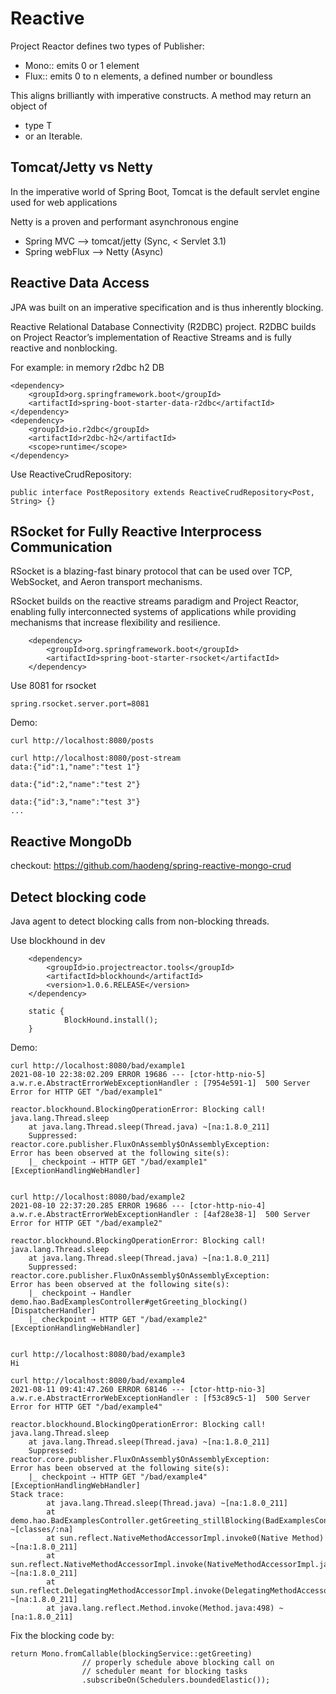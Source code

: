 # Reactive

Project Reactor defines two types of Publisher:
* Mono:: emits 0 or 1 element 
* Flux:: emits 0 to n elements, a defined number or boundless

This aligns brilliantly with imperative constructs. A method may return an object of 
* type T 
* or an Iterable<T>.

## Tomcat/Jetty vs Netty
In the imperative world of Spring Boot, Tomcat is the default servlet engine used for web applications

Netty is a proven and performant asynchronous engine

* Spring MVC --> tomcat/jetty (Sync, < Servlet 3.1)
* Spring webFlux --> Netty (Async)

## Reactive Data Access
JPA was built on an imperative specification and is thus inherently blocking. 

Reactive Relational Database Connectivity (R2DBC) project.
R2DBC builds on Project Reactor’s implementation of Reactive Streams and is fully reactive and nonblocking.

For example: in memory r2dbc h2 DB

    <dependency>
        <groupId>org.springframework.boot</groupId>
        <artifactId>spring-boot-starter-data-r2dbc</artifactId>
    </dependency>
    <dependency>
        <groupId>io.r2dbc</groupId>
        <artifactId>r2dbc-h2</artifactId>
        <scope>runtime</scope>
    </dependency>

Use ReactiveCrudRepository:
    
    public interface PostRepository extends ReactiveCrudRepository<Post, String> {}

## RSocket for Fully Reactive Interprocess Communication
RSocket is a blazing-fast binary protocol that can be used over TCP, WebSocket, and Aeron transport mechanisms.

RSocket builds on the reactive streams paradigm and Project Reactor, enabling fully interconnected systems of applications while providing mechanisms that increase flexibility and resilience.

        <dependency>
            <groupId>org.springframework.boot</groupId>
            <artifactId>spring-boot-starter-rsocket</artifactId>
        </dependency>
 
Use 8081 for rsocket
        
    spring.rsocket.server.port=8081

Demo:

    curl http://localhost:8080/posts

    curl http://localhost:8080/post-stream
    data:{"id":1,"name":"test 1"}
    
    data:{"id":2,"name":"test 2"}
    
    data:{"id":3,"name":"test 3"}
    ...

## Reactive MongoDb
checkout: https://github.com/haodeng/spring-reactive-mongo-crud

## Detect blocking code
Java agent to detect blocking calls from non-blocking threads.

Use blockhound in dev

        <dependency>
		    <groupId>io.projectreactor.tools</groupId>
		    <artifactId>blockhound</artifactId>
		    <version>1.0.6.RELEASE</version>
		</dependency>
		
		static {
                BlockHound.install();
        }
        
Demo:

    curl http://localhost:8080/bad/example1
    2021-08-10 22:38:02.209 ERROR 19686 --- [ctor-http-nio-5] a.w.r.e.AbstractErrorWebExceptionHandler : [7954e591-1]  500 Server Error for HTTP GET "/bad/example1"
    
    reactor.blockhound.BlockingOperationError: Blocking call! java.lang.Thread.sleep
    	at java.lang.Thread.sleep(Thread.java) ~[na:1.8.0_211]
    	Suppressed: reactor.core.publisher.FluxOnAssembly$OnAssemblyException: 
    Error has been observed at the following site(s):
    	|_ checkpoint ⇢ HTTP GET "/bad/example1" [ExceptionHandlingWebHandler]
    	
    	
    curl http://localhost:8080/bad/example2
    2021-08-10 22:37:20.285 ERROR 19686 --- [ctor-http-nio-4] a.w.r.e.AbstractErrorWebExceptionHandler : [4af28e38-1]  500 Server Error for HTTP GET "/bad/example2"
    
    reactor.blockhound.BlockingOperationError: Blocking call! java.lang.Thread.sleep
    	at java.lang.Thread.sleep(Thread.java) ~[na:1.8.0_211]
    	Suppressed: reactor.core.publisher.FluxOnAssembly$OnAssemblyException: 
    Error has been observed at the following site(s):
    	|_ checkpoint ⇢ Handler demo.hao.BadExamplesController#getGreeting_blocking() [DispatcherHandler]
    	|_ checkpoint ⇢ HTTP GET "/bad/example2" [ExceptionHandlingWebHandler]	
    
    
    curl http://localhost:8080/bad/example3
    Hi    
    
    curl http://localhost:8080/bad/example4
    2021-08-11 09:41:47.260 ERROR 68146 --- [ctor-http-nio-3] a.w.r.e.AbstractErrorWebExceptionHandler : [f53c89c5-1]  500 Server Error for HTTP GET "/bad/example4"
    
    reactor.blockhound.BlockingOperationError: Blocking call! java.lang.Thread.sleep
    	at java.lang.Thread.sleep(Thread.java) ~[na:1.8.0_211]
    	Suppressed: reactor.core.publisher.FluxOnAssembly$OnAssemblyException: 
    Error has been observed at the following site(s):
    	|_ checkpoint ⇢ HTTP GET "/bad/example4" [ExceptionHandlingWebHandler]
    Stack trace:
    		at java.lang.Thread.sleep(Thread.java) ~[na:1.8.0_211]
    		at demo.hao.BadExamplesController.getGreeting_stillBlocking(BadExamplesController.java:58) ~[classes/:na]
    		at sun.reflect.NativeMethodAccessorImpl.invoke0(Native Method) ~[na:1.8.0_211]
    		at sun.reflect.NativeMethodAccessorImpl.invoke(NativeMethodAccessorImpl.java:62) ~[na:1.8.0_211]
    		at sun.reflect.DelegatingMethodAccessorImpl.invoke(DelegatingMethodAccessorImpl.java:43) ~[na:1.8.0_211]
    		at java.lang.reflect.Method.invoke(Method.java:498) ~[na:1.8.0_211]
    		

Fix the blocking code by:
    
    return Mono.fromCallable(blockingService::getGreeting)
                    // properly schedule above blocking call on
                    // scheduler meant for blocking tasks
                    .subscribeOn(Schedulers.boundedElastic());	